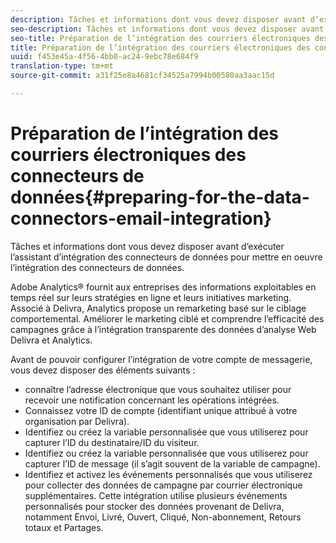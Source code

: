 ```yaml
---
description: Tâches et informations dont vous devez disposer avant d’exécuter l’assistant d’intégration des connecteurs de données pour mettre en oeuvre l’intégration des connecteurs de données.
seo-description: Tâches et informations dont vous devez disposer avant d’exécuter l’assistant d’intégration des connecteurs de données pour mettre en oeuvre l’intégration des connecteurs de données.
seo-title: Préparation de l’intégration des courriers électroniques des connecteurs de données
title: Préparation de l’intégration des courriers électroniques des connecteurs de données
uuid: f453e45a-4f56-4bb0-ac24-9ebc78e684f9
translation-type: tm+mt
source-git-commit: a31f25e8a4681cf34525a7994b00580aa3aac15d

---
```



# Préparation de l’intégration des courriers électroniques des connecteurs de données{#preparing-for-the-data-connectors-email-integration}

Tâches et informations dont vous devez disposer avant d’exécuter l’assistant d’intégration des connecteurs de données pour mettre en oeuvre l’intégration des connecteurs de données.

Adobe Analytics® fournit aux entreprises des informations exploitables en temps réel sur leurs stratégies en ligne et leurs initiatives marketing. Associé à Delivra, Analytics propose un remarketing basé sur le ciblage comportemental. Améliorer le marketing ciblé et comprendre l’efficacité des campagnes grâce à l’intégration transparente des données d’analyse Web Delivra et Analytics.

Avant de pouvoir configurer l’intégration de votre compte de messagerie, vous devez disposer des éléments suivants :

* connaître l’adresse électronique que vous souhaitez utiliser pour recevoir une notification concernant les opérations intégrées.
* Connaissez votre ID de compte (identifiant unique attribué à votre organisation par Delivra).
* Identifiez ou créez la variable personnalisée que vous utiliserez pour capturer l’ID du destinataire/ID du visiteur.
* Identifiez ou créez la variable personnalisée que vous utiliserez pour capturer l’ID de message (il s’agit souvent de la variable de campagne).
* Identifiez et activez les événements personnalisés que vous utiliserez pour collecter des données de campagne par courrier électronique supplémentaires. Cette intégration utilise plusieurs événements personnalisés pour stocker des données provenant de Delivra, notamment Envoi, Livré, Ouvert, Cliqué, Non-abonnement, Retours totaux et Partages.

